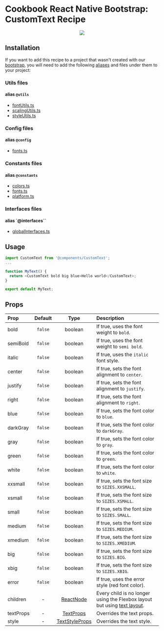 # Cookbook React Native Bootstrap: CustomText Recipe

<p align="center">
  <img src="https://raw.githubusercontent.com/Wolox/frontend-cookbook/master/cookbook-react-native/recipes/texts/custom-text/recipe.jpg">
</p>

## Installation

If you want to add this recipe to a project that wasn't created with our [bootstrap](https://github.com/Wolox/wolmo-bootstrap-react-native), you will need to add the following [aliases](https://github.com/tleunen/babel-plugin-module-resolver#readme) and files under them to your project:

### Utils files
#### alias `@utils`

* [fontUtils.ts](https://github.com/Wolox/wolmo-bootstrap-react-native/blob/master/generators/app/templates/src/utils/fontUtils.ts)
* [scalingUtils.ts](https://github.com/Wolox/wolmo-bootstrap-react-native/blob/master/generators/app/templates/src/utils/scalingUtils.ts)
* [styleUtils.ts](https://github.com/Wolox/wolmo-bootstrap-react-native/blob/master/generators/app/templates/src/utils/styleUtils.ts)

### Config files
#### alias `@config`

* [fonts.ts](https://github.com/Wolox/wolmo-bootstrap-react-native/blob/master/generators/app/templates/src/config/fonts.ts)

### Constants files
#### alias `@constants`

* [colors.ts](https://github.com/Wolox/wolmo-bootstrap-react-native/blob/master/generators/app/templates/src/constants/colors.ts)
* [fonts.ts](https://github.com/Wolox/wolmo-bootstrap-react-native/blob/master/generators/app/templates/src/constants/fonts.ts)
* [platform.ts](https://github.com/Wolox/wolmo-bootstrap-react-native/blob/master/generators/app/templates/src/constants/platform.ts)

### Interfaces files
#### alias `@interfaces``

* [globalInterfaces.ts](https://github.com/Wolox/wolmo-bootstrap-react-native/blob/master/generators/app/templates/src/interfaces/globalInterfaces.ts)


## Usage

``` ts
import CustomText from '@components/CustomText';
...

function MyText() {
  return <CustomText bold big blue>Hello world</CustomText>;
}

export default MyText;
```

## Props

| Prop  | Default  | Type | Description |
| :------------ |:---------------:| :---------------:| :-----|
| bold | `false` | boolean | If true, uses the font weight to `bold`. |
| semiBold | `false` | boolean | If true, uses the font weight to `semi bold`. |
| italic | `false` | boolean | If true, uses the `italic` font style. |
| center | `false` | boolean | If true, sets the font alignment to `center`. |
| justify | `false` | boolean | If true, sets the font alignment to `justify`. |
| right | `false` | boolean | If true, sets the font alignment to `right`. |
| blue | `false` | boolean | If true, sets the font color to `blue`. |
| darkGray | `false` | boolean | If true, sets the font color to `darkGray`. |
| gray | `false` | boolean | If true, sets the font color to `gray`. |
| green | `false` | boolean | If true, sets the font color to `green`. |
| white | `false` | boolean | If true, sets the font color to `white`. |
| xxsmall | `false` | boolean | If true, sets the font size to `SIZES.XXSMALL`. |
| xsmall | `false` | boolean | If true, sets the font size to `SIZES.XSMALL`. |
| small | `false` | boolean | If true, sets the font size to `SIZES.SMALL`. |
| medium | `false` | boolean | If true, sets the font size to `SIZES.MEDIUM`. |
| xmedium | `false` | boolean | If true, sets the font size to `SIZES.XMEDIUM`. |
| big | `false` | boolean | If true, sets the font size to `SIZES.BIG`. |
| xbig | `false` | boolean | If true, sets the font size to `SIZES.XBIG`. |
| error | `false` | boolean | If true, uses the error style (red font color). |
| children | - | [ReactNode]() | Every child is no longer using the Flexbox layout but using [text layout](https://reactnative.dev/docs/text#containers). |
| textProps | - | [TextProps](https://reactnative.dev/docs/text#props) | Overrides the text props. |
| style | - | [TextStyleProps](https://reactnative.dev/docs/text-style-props) | Overrides the text style. |
